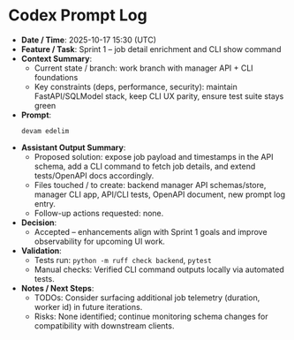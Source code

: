 # Codex Prompt Log

- **Date / Time**: 2025-10-17 15:30 (UTC)
- **Feature / Task**: Sprint 1 – job detail enrichment and CLI show command
- **Context Summary**:
  - Current state / branch: work branch with manager API + CLI foundations
  - Key constraints (deps, performance, security): maintain FastAPI/SQLModel stack, keep CLI UX parity, ensure test suite stays green
- **Prompt**:
  ```text
  devam edelim
  ```
- **Assistant Output Summary**:
  - Proposed solution: expose job payload and timestamps in the API schema, add a CLI command to fetch job details, and extend tests/OpenAPI docs accordingly.
  - Files touched / to create: backend manager API schemas/store, manager CLI app, API/CLI tests, OpenAPI document, new prompt log entry.
  - Follow-up actions requested: none.
- **Decision**:
  - Accepted – enhancements align with Sprint 1 goals and improve observability for upcoming UI work.
- **Validation**:
  - Tests run: `python -m ruff check backend`, `pytest`
  - Manual checks: Verified CLI command outputs locally via automated tests.
- **Notes / Next Steps**:
  - TODOs: Consider surfacing additional job telemetry (duration, worker id) in future iterations.
  - Risks: None identified; continue monitoring schema changes for compatibility with downstream clients.
